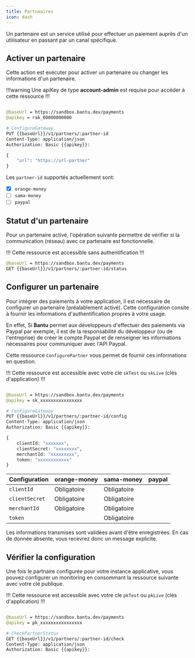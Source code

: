 ```yaml
---
title: Partneaires
icon: dash
---
```



Un partenaire est un service utilisé pour effectuer un paiement auprès d'un utilisateur en passant par un canal spécifique.

## Activer un partenaire

Cette action est exécuter pour activer un partenaire ou changer les informations d'un partenaire.

!!!warning
Une apiKey de type **account-admin** est requise pour accéder à cette ressource
!!!

```graphql

@baseUrl = https://sandbox.bantu.dev/payments
@apikey = rak_00000000000

# ConfigureGateway
PUT {{baseUrl}}/v1/partners/:partner-id
Content-Type: application/json
Authorization: Basic {{apikey}}:

{
    "url": "https://url-partner"
}

```

Les `partner-id` supportés actuellement sont:

- [x] `orange-money`
- [ ] `sama-money`
- [ ] `paypal`

## Statut d'un partenaire

Pour un partenaire activé, l'opération suivante permettre de vérifier si la communication (réseau) avec ce partenaire est fonctionnelle.

!!!
Cette ressource est accessible sans authentification
!!!

```graphql
@baseUrl = https://sandbox.bantu.dev/payments
GET {{baseUrl}}/v1/partners/:partner-id/status
```


## Configurer un partenaire

Pour intégrer des paiements à votre application, il est nécessaire de configurer un partenaire (préalablement activé).
Cette configuration consite à fournir les informations d'authentification propres à votre usage.

En effet, Si **Bantu** permet aux développeurs d'effectuer des paiements via Paypal par exemple, il est de la responsabilité
du développeur (ou de l'entreprise) de créer le compte Paypal et de renseigner les informations nécessaires pour communiquer
avec l'API Paypal.

Cette ressource `ConfigurePartner` vous permet de fournir ces informations en question.


!!!
Cette ressource est accessible avec votre cle `skTest` ou `skLive` (clés d'application)
!!!


```graphql

@baseUrl = https://sandbox.bantu.dev/payments
@apikey = sk_xxxxxxxxxxxxxxxx

# ConfigureGateway
PUT {{baseUrl}}/v1/partners/:partner-id/config
Content-Type: application/json
Authorization: Basic {{apikey}}:

{
    clientId: "xxxxxxx", 
    clientSecret: "xxxxxxxx", 
    merchantId: "xxxxxxxxx",
    token: "xxxxxxxxxxxx"
}

```

| Configuration | orange-money  | sama-money    |  paypal   |
|-              |-              |-              |-          |
| `clientId`    | Obligatoire   |  Obligatoire  |           |
| `clientSecret`| Obligatoire   |  Obligatoire  |           |
| `merchantId`  | Obligatoire   |  Obligatoire  |           |
| `token`       |               |  Obligatoire  |           |


Les informations transmises sont validées avant d'être enregistrées.
En cas de donnée absente, vous recevrez donc un message explicite.

## Vérifier la configuration 

Une fois le partnaire configurée pour votre instance applicative, vous pouvez configurer un monitoring en
consommant la ressource suivante avec votre clé publique.

!!!
Cette ressource est accessible avec votre cle `pkTest` ou `pkLive` (clés d'application)
!!!


```graphql

@baseUrl = https://sandbox.bantu.dev/payments
@apikey = pk_xxxxxxxxxxxxxxxx

# CheckPartnerStatus
GET {{baseUrl}}/v1/partners/:partner-id/check
Content-Type: application/json
Authorization: Basic {{apikey}}:

```